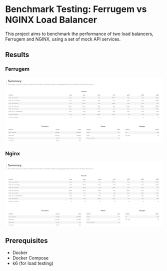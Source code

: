 # Benchmark Testing: Ferrugem vs NGINX Load Balancer

This project aims to benchmark the performance of two load balancers, Ferrugem and NGINX, using a set of mock API services.

## Results

### Ferrugem
![Ferrugem Benchmark](./images/ferrugem-benchmark.png)

### Nginx
![Nginx Benchmark](./images/nginx-benchmark.png)

## Prerequisites
* Docker
* Docker Compose
* k6 (for load testing)
